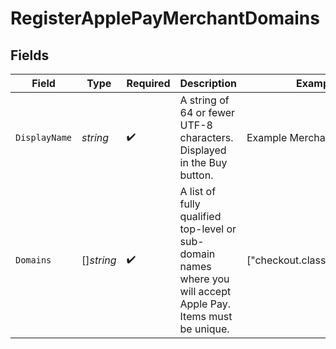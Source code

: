 # RegisterApplePayMerchantDomains


## Fields

| Field                                                                                                           | Type                                                                                                            | Required                                                                                                        | Description                                                                                                     | Example                                                                                                         |
| --------------------------------------------------------------------------------------------------------------- | --------------------------------------------------------------------------------------------------------------- | --------------------------------------------------------------------------------------------------------------- | --------------------------------------------------------------------------------------------------------------- | --------------------------------------------------------------------------------------------------------------- |
| `DisplayName`                                                                                                   | *string*                                                                                                        | :heavy_check_mark:                                                                                              | A string of 64 or fewer UTF-8 characters. Displayed in the Buy button.<br/>                                     | Example Merchant                                                                                                |
| `Domains`                                                                                                       | []*string*                                                                                                      | :heavy_check_mark:                                                                                              | A list of fully qualified top-level or sub-domain names where you will accept Apple Pay. Items must be unique.<br/> | ["checkout.classbooker.dev"]                                                                                    |